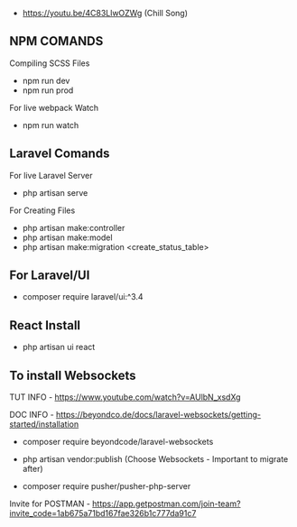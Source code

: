  - https://youtu.be/4C83LlwOZWg (Chill Song)

## NPM COMANDS

Compiling SCSS Files

- npm run dev
- npm run prod


For live webpack Watch

 - npm run watch

## Laravel Comands

For live Laravel Server

 - php artisan serve

For Creating Files

 - php artisan make:controller <FileName>
 - php artisan make:model <FileName>
 - php artisan make:migration <create_status_table>  


## For Laravel/UI

 - composer require laravel/ui:^3.4

## React Install 

 - php artisan ui react


## To install Websockets

 TUT INFO - https://www.youtube.com/watch?v=AUlbN_xsdXg

 DOC INFO - https://beyondco.de/docs/laravel-websockets/getting-started/installation

 - composer require beyondcode/laravel-websockets

 - php artisan vendor:publish (Choose Websockets - Important to migrate after)

 - composer require pusher/pusher-php-server
    
 Invite for POSTMAN - https://app.getpostman.com/join-team?invite_code=1ab675a71bd167fae326b1c777da91c7
